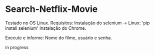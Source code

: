 # Search-Netflix-Movie

Testado no OS Linux.
Requisitos: 
Instalação do selenium -> Linux: 'pip install selenium'
Instalação do Chrome.

Execute e informe: Nome do filme, usuário e senha.

in progress
